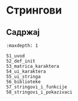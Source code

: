 # Стрингови

## Садржај

```{toctree}
:maxdepth: 1

51_uvod
52_def_init
53_matrica_karaktera
54_ui_karaktera
55_ui_stringa
56_biblioteke
57_stringovi_i_funkcije
58_stringovi_i_pokazivaci
```
